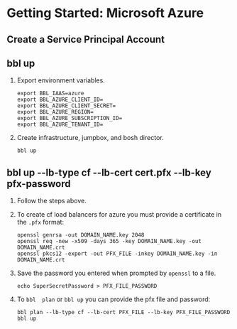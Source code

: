 # Getting Started: Microsoft Azure

## Create a Service Principal Account

## bbl up

1. Export environment variables.
    ```
    export BBL_IAAS=azure
    export BBL_AZURE_CLIENT_ID=
    export BBL_AZURE_CLIENT_SECRET=
    export BBL_AZURE_REGION=
    export BBL_AZURE_SUBSCRIPTION_ID=
    export BBL_AZURE_TENANT_ID=
    ```
1. Create infrastructure, jumpbox, and bosh director.
    ```
    bbl up
    ```

## bbl up --lb-type cf --lb-cert cert.pfx --lb-key pfx-password

1. Follow the steps above.

1. To create cf load balancers for azure you must provide a certificate in the `.pfx` format:
    ```
    openssl genrsa -out DOMAIN_NAME.key 2048
    openssl req -new -x509 -days 365 -key DOMAIN_NAME.key -out DOMAIN_NAME.crt
    openssl pkcs12 -export -out PFX_FILE -inkey DOMAIN_NAME.key -in DOMAIN_NAME.crt
    ```

1. Save the password you entered when prompted by `openssl` to a file.
    ```
    echo SuperSecretPassword > PFX_FILE_PASSWORD
    ```
1. To `bbl  plan` or `bbl up` you can provide the pfx file and password:
    ```
    bbl plan --lb-type cf --lb-cert PFX_FILE --lb-key PFX_FILE_PASSWORD
    bbl up
    ```
